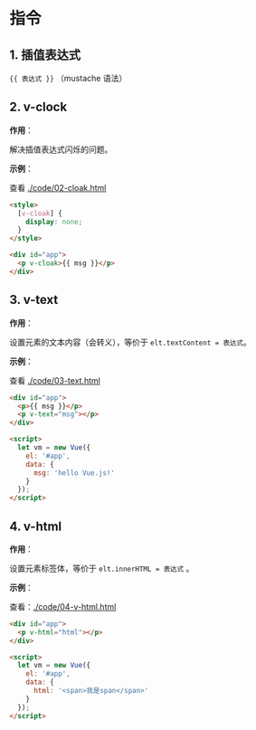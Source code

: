  # 指令

## 1. 插值表达式

`{{ 表达式 }}` （mustache 语法）

## 2. v-clock

**作用**：

解决插值表达式闪烁的问题。

**示例**：

查看 [./code/02-cloak.html](./code/02-cloak.html)

```html
<style>
  [v-cloak] {
    display: none;
  }
</style>

<div id="app">
  <p v-cloak>{{ msg }}</p>
</div>
```

## 3. v-text

**作用**：

设置元素的文本内容（会转义），等价于 `elt.textContent = 表达式`。

**示例**：

查看 [./code/03-text.html](./code/03-text.html)

```html
<div id="app">
  <p>{{ msg }}</p>
  <p v-text="msg"></p>
</div>

<script>
  let vm = new Vue({
    el: '#app',
    data: {
      msg: 'hello Vue.js!'
    }
  });
</script>
```

## 4. v-html

**作用**：

设置元素标签体，等价于 `elt.innerHTML = 表达式` 。

**示例**：

查看：[./code/04-v-html.html](./code/04-v-html.html)

```html
<div id="app">
  <p v-html="html"></p>
</div>

<script>
  let vm = new Vue({
    el: '#app',
    data: {
      html: '<span>我是span</span>'
    }
  });
</script>
```